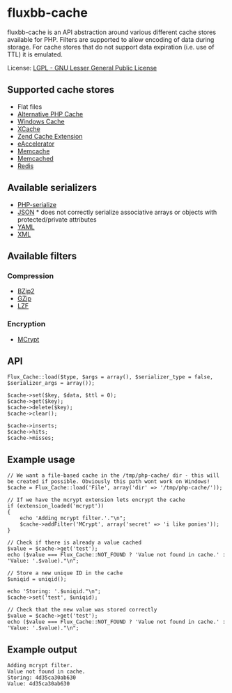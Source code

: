 # fluxbb-cache
fluxbb-cache is an API abstraction around various different cache stores available for PHP. Filters are supported to allow encoding of data during storage.
For cache stores that do not support data expiration (i.e. use of TTL) it is emulated.

License: [LGPL - GNU Lesser General Public License](http://www.gnu.org/licenses/lgpl.html)

## Supported cache stores
 * Flat files
 * [Alternative PHP Cache](http://uk2.php.net/manual/en/book.apc.php)
 * [Windows Cache](http://uk2.php.net/manual/en/book.wincache.php)
 * [XCache](http://xcache.lighttpd.net)
 * [Zend Cache Extension](http://files.zend.com/help/Zend-Platform/zend_cache_api.htm)
 * [eAccelerator](http://eaccelerator.net)
 * [Memcache](http://uk2.php.net/manual/en/book.memcache.php)
 * [Memcached](http://uk2.php.net/manual/en/book.memcached.php)
 * [Redis](http://github.com/owlient/phpredis)

## Available serializers
 * [PHP-serialize](http://uk2.php.net/manual/en/function.serialize.php)
 * [JSON](http://uk2.php.net/manual/en/book.json.php) * does not correctly serialize associative arrays or objects with protected/private attributes
 * [YAML](http://uk2.php.net/manual/en/book.yaml.php)
 * [XML](http://pear.php.net/package/XML_Serializer/)

## Available filters
### Compression
 * [BZip2](http://uk2.php.net/manual/en/book.bzip2.php)
 * [GZip](http://uk2.php.net/manual/en/book.zlib.php)
 * [LZF](http://uk2.php.net/manual/en/book.lzf.php)

### Encryption
 * [MCrypt](http://uk2.php.net/manual/en/book.mcrypt.php)

## API
	Flux_Cache::load($type, $args = array(), $serializer_type = false, $serializer_args = array());

	$cache->set($key, $data, $ttl = 0);
	$cache->get($key);
	$cache->delete($key);
	$cache->clear();

	$cache->inserts;
	$cache->hits;
	$cache->misses;

## Example usage
	// We want a file-based cache in the /tmp/php-cache/ dir - this will be created if possible. Obviously this path wont work on Windows!
	$cache = Flux_Cache::load('File', array('dir' => '/tmp/php-cache/'));

	// If we have the mcrypt extension lets encrypt the cache
	if (extension_loaded('mcrypt'))
	{
		echo 'Adding mcrypt filter.'."\n";
		$cache->addFilter('MCrypt', array('secret' => 'i like ponies'));
	}

	// Check if there is already a value cached
	$value = $cache->get('test');
	echo ($value === Flux_Cache::NOT_FOUND ? 'Value not found in cache.' : 'Value: '.$value)."\n";

	// Store a new unique ID in the cache
	$uniqid = uniqid();

	echo 'Storing: '.$uniqid."\n";
	$cache->set('test', $uniqid);

	// Check that the new value was stored correctly
	$value = $cache->get('test');
	echo ($value === Flux_Cache::NOT_FOUND ? 'Value not found in cache.' : 'Value: '.$value)."\n";

## Example output
	Adding mcrypt filter.
	Value not found in cache.
	Storing: 4d35ca30ab630
	Value: 4d35ca30ab630
